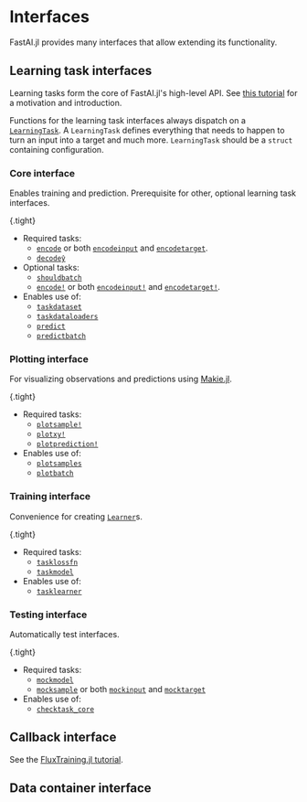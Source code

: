 # Interfaces

FastAI.jl provides many interfaces that allow extending its functionality. 

## Learning task interfaces

Learning tasks form the core of FastAI.jl's high-level API. See [this tutorial](learning_tasks.md) for a motivation and introduction.

Functions for the learning task interfaces always dispatch on a [`LearningTask`](#). A `LearningTask` defines everything that needs to happen to turn an input into a target and much more. `LearningTask` should be a `struct` containing configuration.

### Core interface

Enables training and prediction. Prerequisite for other, optional learning task interfaces.

{.tight}
- Required tasks:
    - [`encode`](#) or both [`encodeinput`](#) and [`encodetarget`](#).
    - [`decodeŷ`](#)
- Optional tasks:
    - [`shouldbatch`](#)
    - [`encode!`](#) or both [`encodeinput!`](#) and [`encodetarget!`](#).
- Enables use of:
    - [`taskdataset`](#)
    - [`taskdataloaders`](#)
    - [`predict`](#)
    - [`predictbatch`](#)

### Plotting interface

For visualizing observations and predictions using [Makie.jl](https://github.com/JuliaPlots/Makie.jl).

{.tight}
- Required tasks:
    - [`plotsample!`](#)
    - [`plotxy!`](#)
    - [`plotprediction!`](#)
- Enables use of:
    - [`plotsamples`](#)
    - [`plotbatch`](#)

### Training interface

Convenience for creating [`Learner`](#)s.

{.tight}
- Required tasks:
    - [`tasklossfn`](#)
    - [`taskmodel`](#)
- Enables use of:
    - [`tasklearner`](#)


### Testing interface

Automatically test interfaces.

{.tight}
- Required tasks: 
    - [`mockmodel`](#)
    - [`mocksample`](#) or both [`mockinput`](#) and [`mocktarget`](#)
- Enables use of:
    - [`checktask_core`](#)


## Callback interface

See the [FluxTraining.jl tutorial](https://lorenzoh.github.io/FluxTraining.jl/dev/docs/callbacks/custom.html).

## Data container interface

